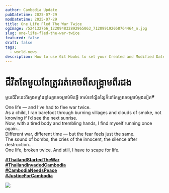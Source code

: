 ```yaml
---
author: Cambodia Update
pubDatetime: 2025-07-29
modDatetime: 2025-07-29
title: One Life Fled The War Twice
ogImage: /524132766_122094832892965063_712099192058764464_n.jpg
slug: one-life-fled-the-war-twice
featured: false
draft: false
tags:
  - world-news
description: How to use Git Hooks to set your Created and Modified Dates on AstroPaper
---
```

# ជីវិតតែមួយតែត្រូវរត់គេចពីសង្រ្គាមពីរដង

មួយជីវិតនេះពីក្មេងកម្លាំងខ្លាំងក្លាគេចគ្រាប់មិនថ្វី ចាស់ទៅល្ហិតល្ហៃក៏នៅតែត្រូវគេចគ្រាប់ម្ដងទៀត<img src="https://static.xx.fbcdn.net/images/emoji.php/v9/t86/2/16/1f494.png" alt="💔" class="xz74otr x15mokao x1ga7v0g x16uus16 xbiv7yw" style="border: 0px; border-radius: 0px; object-fit: fill; animation-name: none !important; transition-property: none !important;" width="16" height="16">  
  
One life — and I’ve had to flee war twice.  
As a child, I ran barefoot through burning villages and clouds of smoke, not knowing if I’d see the next sunrise.  
Now, with a tired body and trembling hands, I find myself running once again…  
Different war, different time — but the fear feels just the same.  
The sound of bombs, the cries of the innocent, the silence after destruction…  
One life, broken twice. And still, I have to scape for life.  
  
[**#ThailandStartedTheWar**](https://web.facebook.com/hashtag/thailandstartedthewar?__eep__=6&__cft__[0]=AZUICE5ktqnZzzvVzwYXMkpuFbm61CWwT-TPZxsXUmfb5kPpeItIaG3ez-MYLBqIIbMceAN222z4K5G7mkzEoSWUOM3OXpDl73WzsPdJCS0pZO2H7PkAE_WOUSzVedW5w_19u9PTSzmJvemQ5qGfvqo9PB3XqzoktyQYACnBSn89q3DJuVaiiMplxXTXOjeRL8j1diC2MzCCg_1dy42Y5xNB&__tn__=*NK*F)  
[**#ThailandInvadedCambodia**](https://web.facebook.com/hashtag/thailandinvadedcambodia?__eep__=6&__cft__[0]=AZUICE5ktqnZzzvVzwYXMkpuFbm61CWwT-TPZxsXUmfb5kPpeItIaG3ez-MYLBqIIbMceAN222z4K5G7mkzEoSWUOM3OXpDl73WzsPdJCS0pZO2H7PkAE_WOUSzVedW5w_19u9PTSzmJvemQ5qGfvqo9PB3XqzoktyQYACnBSn89q3DJuVaiiMplxXTXOjeRL8j1diC2MzCCg_1dy42Y5xNB&__tn__=*NK*F)  
[**#CambodiaNeedsPeace**](https://web.facebook.com/hashtag/cambodianeedspeace?__eep__=6&__cft__[0]=AZUICE5ktqnZzzvVzwYXMkpuFbm61CWwT-TPZxsXUmfb5kPpeItIaG3ez-MYLBqIIbMceAN222z4K5G7mkzEoSWUOM3OXpDl73WzsPdJCS0pZO2H7PkAE_WOUSzVedW5w_19u9PTSzmJvemQ5qGfvqo9PB3XqzoktyQYACnBSn89q3DJuVaiiMplxXTXOjeRL8j1diC2MzCCg_1dy42Y5xNB&__tn__=*NK*F)  
[**#JusticeForCambodia**](https://web.facebook.com/hashtag/justiceforcambodia?__eep__=6&__cft__[0]=AZUICE5ktqnZzzvVzwYXMkpuFbm61CWwT-TPZxsXUmfb5kPpeItIaG3ez-MYLBqIIbMceAN222z4K5G7mkzEoSWUOM3OXpDl73WzsPdJCS0pZO2H7PkAE_WOUSzVedW5w_19u9PTSzmJvemQ5qGfvqo9PB3XqzoktyQYACnBSn89q3DJuVaiiMplxXTXOjeRL8j1diC2MzCCg_1dy42Y5xNB&__tn__=*NK*F)

![](/524132766_122094832892965063_712099192058764464_n.jpg)